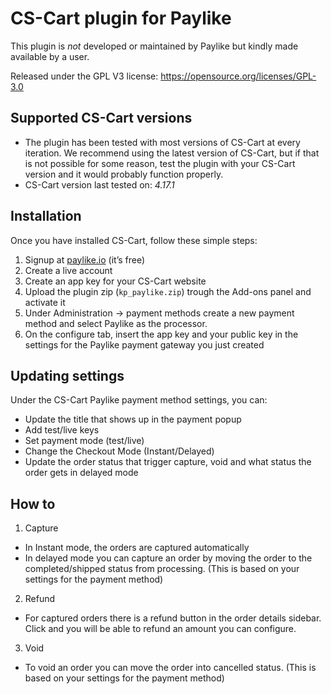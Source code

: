 # CS-Cart plugin for Paylike

This plugin is *not* developed or maintained by Paylike but kindly made
available by a user.

Released under the GPL V3 license: https://opensource.org/licenses/GPL-3.0

## Supported CS-Cart versions

* The plugin has been tested with most versions of CS-Cart at every iteration. We recommend using the latest version of CS-Cart, but if that is not possible for some reason, test the plugin with your CS-Cart version and it would probably function properly. 
* CS-Cart
 version last tested on: *4.17.1*

## Installation

  Once you have installed CS-Cart, follow these simple steps:
  1. Signup at [paylike.io](https://paylike.io) (it’s free)
  1. Create a live account
  1. Create an app key for your CS-Cart website
  1. Upload the plugin zip (`kp_paylike.zip`) trough the Add-ons panel and activate it
  1. Under Administration -> payment methods create a new payment method and select Paylike as the processor.
  1. On the configure tab, insert the app key and your public key in the settings for the Paylike payment gateway you just created
  

## Updating settings

Under the CS-Cart Paylike payment method settings, you can:
 * Update the title that shows up in the payment popup 
 * Add test/live keys
 * Set payment mode (test/live)
 * Change the Checkout Mode (Instant/Delayed)
 * Update the order status that trigger capture, void and what status the order gets in delayed mode
 
 ## How to
 
 1. Capture
 * In Instant mode, the orders are captured automatically
 * In delayed mode you can capture an order by moving the order to the completed/shipped status from processing. (This is based on your settings for the payment method) 
 2. Refund
   * For captured orders there is a refund button in the order details sidebar. Click and you will be able to refund an amount you can configure.
 3. Void
   * To void an order you can move the order into cancelled status. (This is based on your settings for the payment method) 
